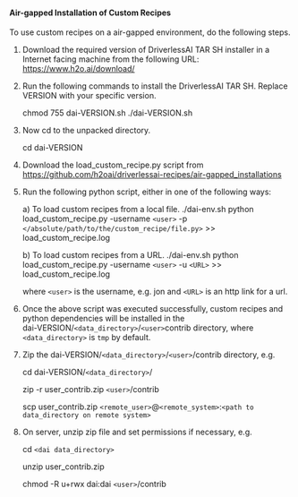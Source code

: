 #### **Air-gapped Installation of Custom Recipes**

To use custom recipes on a air-gapped environment, do the following steps.

1) Download the required version of DriverlessAI TAR SH installer in a Internet facing machine from the following URL: 
    https://www.h2o.ai/download/

2) Run the following commands to install the DriverlessAI TAR SH. Replace VERSION with your specific version.

    chmod 755 dai-VERSION.sh
    ./dai-VERSION.sh
    
3) Now cd to the unpacked directory.

    cd dai-VERSION

3) Download the load_custom_recipe.py script from https://github.com/h2oai/driverlessai-recipes/air-gapped_installations

4) Run the following python script, either in one of the following ways:

    a) To load custom recipes from a local file.
        ./dai-env.sh python load_custom_recipe.py -username `<user>` -p `</absolute/path/to/the/custom_recipe/file.py>` >> load_custom_recipe.log
    
    b) To load custom recipes from a URL.
        ./dai-env.sh python load_custom_recipe.py -username `<user>` -u `<URL>` >> load_custom_recipe.log

    where `<user>` is the username, e.g. jon and `<URL>` is an http link for a url.
            
5) Once the above script was executed successfully, custom recipes and python dependencies will be installed in the  
        dai-VERSION/`<data_directory>`/`<user>`contrib directory, where `<data_directory>` is `tmp` by default.
    
6) Zip the dai-VERSION/`<data_directory>`/`<user>`/contrib directory, e.g.

    cd dai-VERSION/`<data_directory>`/

    zip -r user_contrib.zip `<user>`/contrib

    scp user_contrib.zip `<remote_user>`@`<remote_system>`:`<path to data_directory on remote system>`

7) On server, unzip zip file and set permissions if necessary, e.g.

    cd `<dai data_directory>`

    unzip user_contrib.zip

    chmod -R u+rwx dai:dai `<user>`/contrib

